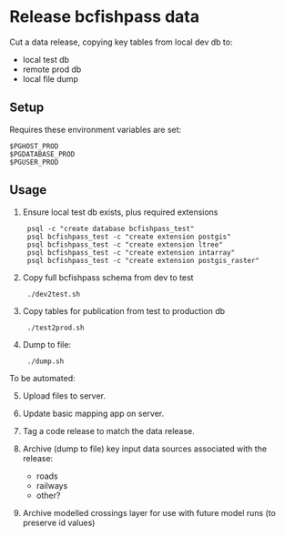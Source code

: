 # Release bcfishpass data

Cut a data release, copying key tables from local dev db to:

- local test db
- remote prod db
- local file dump

## Setup

Requires these environment variables are set:

    $PGHOST_PROD
    $PGDATABASE_PROD
    $PGUSER_PROD

## Usage

1. Ensure local test db exists, plus required extensions

        psql -c "create database bcfishpass_test"
        psql bcfishpass_test -c "create extension postgis"
        psql bcfishpass_test -c "create extension ltree"
        psql bcfishpass_test -c "create extension intarray"
        psql bcfishpass_test -c "create extension postgis_raster"

2. Copy full bcfishpass schema from dev to test

        ./dev2test.sh

3. Copy tables for publication from test to production db

        ./test2prod.sh

4. Dump to file:

        ./dump.sh

To be automated:

5. Upload files to server.

6. Update basic mapping app on server.

7. Tag a code release to match the data release.

8. Archive (dump to file) key input data sources associated with the release:
    - roads
    - railways
    - other?

9. Archive modelled crossings layer for use with future model runs (to preserve id values)